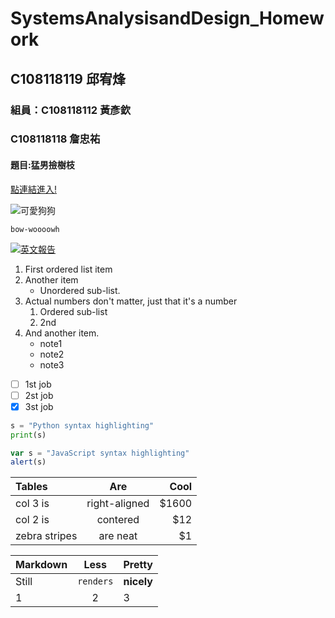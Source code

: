 # SystemsAnalysisandDesign_Homework
## C108118119 邱宥烽
### 組員：C108118112 黃彥欽
###       C108118118 詹忠祐
#### 題目:猛男撿樹枝
[點連結進入!](https://truth.bahamut.com.tw/s01/202006/d73c6ce9847d9fa3b90ce73073271cca.JPG)

![可愛狗狗](https://s.yimg.com/os/en/homerun/feed_manager_auto_publish_494/ee117c4fe22149cd52eeae301eec1a17 "這邊有一隻超可愛的狗狗")

```
bow-woooowh
```

[![英文報告](https://i.ytimg.com/vi/7VFTcmGRM-k/hqdefault.jpg?sqp=-oaymwEcCOADEI4CSFXyq4qpAw4IARUAAIhCGAFwAcABBg==&rs=AOn4CLCi8GrVy3xwIQ5jgTextZlO5FDjZQ)](https://www.youtube.com/watch?v=7VFTcmGRM-k)

1. First ordered list item
2. Another item
	- Unordered sub-list.
3. Actual numbers don't matter, just that it's a number
	1. Ordered sub-list
	2. 2nd
4. And another item.
	* note1
	* note2
	* note3

- [ ] 1st job
- [ ] 2st job
- [x] 3st job

```py
s = "Python syntax highlighting"
print(s)
```

```js
var s = "JavaScript syntax highlighting"
alert(s)
```
| Tables        |      Are      |  Cool |
|:------------- |:-------------:| -----:|
| col 3 is      | right-aligned | $1600 |
| col 2 is      |   contered    |   $12 |
| zebra stripes |   are neat    |    $1 |

| Markdown |   Less    | Pretty     |
|:-------- |:---------:|:---------- |
| Still    | `renders` | **nicely** |
| 1        |     2     | 3          |


